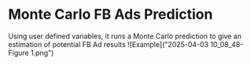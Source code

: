 # Monte Carlo FB Ads Prediction
Using user defined variables, it runs a Monte Carlo prediction to give an estimation of potential FB Ad results
![Example]("2025-04-03 10_08_48-Figure 1.png")
